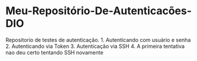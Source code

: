 # Meu-Repositório-De-Autenticacões-DIO
Repositorio de testes de autenticação.
    1. Autenticando com usuário e senha
    2. Autenticando via Token
    3. Autenticação via SSH 
    4. A primeira tentativa nao deu certo tentando SSH novamente
    
    